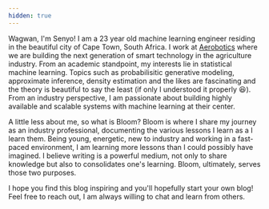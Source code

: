 ```yaml
---
hidden: true
---
```


Wagwan, I'm Senyo! I am a 23 year old machine learning engineer residing in the beautiful city of Cape Town, South Africa. I work at [Aerobotics](https://aerobotics.com) where we are building the next generation of smart technology in the agriculture industry. From an academic standpoint, my interests lie in 
statistical machine learning. Topics such as probabilisitic generative modeling, approximate inference, density estimation and the likes are fascinating and the theory is beautiful to
say the least (if only I understood it properly 😆). From an industry perspective, I am passionate about building highly available and scalable systems with machine learning at their center.

A little less about me, so what is Bloom? Bloom is where I share my journey as an industry professional, documenting the various lessons I learn as a I learn them. Being young, energetic, new to industry and working in a fast-paced environment, I am learning more lessons than I could possibly have imagined. I believe writing is a powerful medium, not only to share knowledge
but also to consolidates one's learning. Bloom, ultimately, serves those two purposes.

I hope you find this blog inspiring and you'll hopefully start your own blog! Feel free to reach out, I am always willing to chat and learn from others.